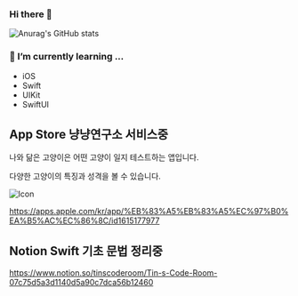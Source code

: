 ### Hi there 👋

<!--
**SongYG77/SongYG77** is a ✨ _special_ ✨ repository because its `README.md` (this file) appears on your GitHub profile.

Here are some ideas to get you started:

- 🔭 I’m currently working on ...
- 🌱 I’m currently learning ...
- 👯 I’m looking to collaborate on ...
- 🤔 I’m looking for help with ...
- 💬 Ask me about ...
- 📫 How to reach me: ...
- 😄 Pronouns: ...
- ⚡ Fun fact: ...
-->

![Anurag's GitHub stats](https://github-readme-stats.vercel.app/api?username=SongYG77&show_icons=true&theme=radical)

###  🌱 I’m currently learning ...

- iOS 
- Swift
- UIKit
- SwiftUI

## App Store 냥냥연구소 서비스중
나와 닮은 고양이은 어떤 고양이 일지 테스트하는 앱입니다.

다양한 고양이의 특징과 성격을 볼 수 있습니다.

![Icon](https://user-images.githubusercontent.com/66679164/160271829-05f0af81-f98e-4bb3-91a3-221e9a805dcb.png)


https://apps.apple.com/kr/app/%EB%83%A5%EB%83%A5%EC%97%B0%EA%B5%AC%EC%86%8C/id1615177977


## Notion Swift 기초 문법 정리중
https://www.notion.so/tinscoderoom/Tin-s-Code-Room-07c75d5a3d1140d5a90c7dca56b12460


